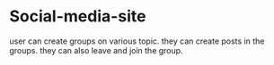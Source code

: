 # Social-media-site
user can create groups on various topic. they can create posts in the groups. they can also leave and join the group.

